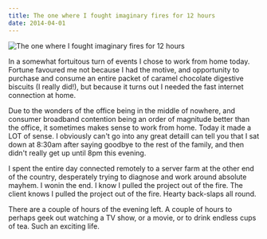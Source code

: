 ```yaml
---
title: The one where I fought imaginary fires for 12 hours
date: 2014-04-01
---
```


![The one where I fought imaginary fires for 12 hours](https://source.unsplash.com/d34DtRp1bqo/1600x900)

In a somewhat fortuitous turn of events I chose to work from home today. Fortune favoured me not because I had the motive, and opportunity to purchase and consume an entire packet of caramel chocolate digestive biscuits (I really did!), but because it turns out I needed the fast internet connection at home.

Due to the wonders of the office being in the middle of nowhere, and consumer broadband contention being an order of magnitude better than the office, it sometimes makes sense to work from home. Today it made a LOT of sense. I obviously can't go into any great detailI can tell you that I sat down at 8:30am after saying goodbye to the rest of the family, and then didn't really get up until 8pm this evening.

I spent the entire day connected remotely to a server farm at the other end of the country, desperately trying to diagnose and work around absolute mayhem. I wonin the end. I know I pulled the project out of the fire. The client knows I pulled the project out of the fire. Hearty back-slaps all round.

There are a couple of hours of the evening left. A couple of hours to perhaps geek out watching a TV show, or a movie, or to drink endless cups of tea. Such an exciting life.